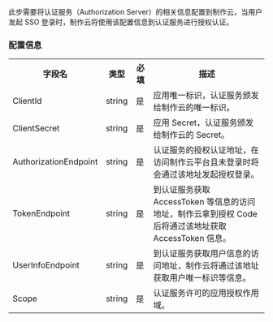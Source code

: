 此步需要将认证服务（Authorization Server）的相关信息配置到制作云，当用户发起 SSO 登录时，制作云将使用该配置信息到认证服务进行授权认证。
### 配置信息
<table>
<tr>
  <th style = "width:20%">字段名	</th>
  <th>类型</th>
  <th>必填</th>
  <th>描述</th>
</tr>
<tr>
  <td>ClientId</td>
  <td>string</td>
  <td>是</td>
  <td>应用唯一标识，认证服务颁发给制作云的唯一标识。</td>
</tr>
<tr>
  <td>ClientSecret</td>
  <td>string</td>
  <td>是</td>
  <td>应用 Secret，认证服务颁发给制作云的 Secret。</td>
</tr>
<tr>
  <td>AuthorizationEndpoint</td>
  <td>string</td>
  <td>是</td>
  <td>认证服务的授权认证地址，在访问制作云平台且未登录时将会通过该地址发起授权登录。</td>
</tr>
<tr>
  <td>TokenEndpoint</td>
  <td>string</td>
  <td>是</td>
  <td>到认证服务获取 AccessToken 等信息的访问地址，制作云拿到授权 Code 后将通过该地址获取 AccessToken 信息。</td>
</tr>
<tr>
  <td>UserInfoEndpoint</td>
  <td>string</td>
  <td>是</td>
  <td>到认证服务获取用户信息的访问地址，制作云将通过该地址获取用户唯一标识等信息。</td>
</tr>
<tr>
  <td>Scope</td>
  <td>string</td>
  <td>是</td>
  <td>认证服务许可的应用授权作用域。</td>
</tr>
</table>

